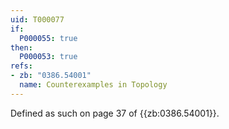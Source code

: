 ```yaml
---
uid: T000077
if:
  P000055: true
then:
  P000053: true
refs:
- zb: "0386.54001"
  name: Counterexamples in Topology
---
```


Defined as such on page 37 of {{zb:0386.54001}}.
